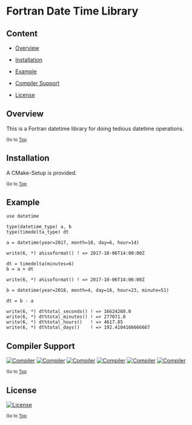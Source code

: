 <a name="top"></a>
# Fortran Date Time Library

## Content

+ [Overview](#overview)

+ [Installation](#installation)

+ [Example](#example)

+ [Compiler Support](#compiler-support)

+ [License](#license)

## Overview
This is a Fortran datetime library for doing tedious datetime operations.

<sub>Go to [Top](#top)</sub>

## Installation
A CMake-Setup is provided.

<sub>Go to [Top](#top)</sub>

## Example

```
use datetime

type(datetime_type) a, b
type(timedelta_type) dt

a = datetime(year=2017, month=10, day=6, hour=14)

write(6, *) a%isoformat() ! => 2017-10-06T14:00:00Z

dt = timedelta(minutes=6)
b = a + dt

write(6, *) a%isoformat() ! => 2017-10-06T14:06:00Z

b = datetime(year=2018, month=4, day=16, hour=23, minute=51)

dt = b - a

write(6, *) dt%total_seconds() ! => 16624260.0
write(6, *) dt%total_minutes() ! => 277071.0
write(6, *) dt%total_hours()   ! => 4617.85
write(6, *) dt%total_days()    ! => 192.4104166666667

```

## Compiler Support

[![Compiler](https://img.shields.io/badge/GNU-not%20tested-yellow.svg)]()
[![Compiler](https://img.shields.io/badge/PGI-not%20tested-yellow.svg)]()
[![Compiler](https://img.shields.io/badge/Intel-v17.0.2.187+-brightgreen.svg)]()
[![Compiler](https://img.shields.io/badge/IBM%20XL-not%20tested-yellow.svg)]()
[![Compiler](https://img.shields.io/badge/g95-not%20tested-yellow.svg)]()
[![Compiler](https://img.shields.io/badge/NAG-not%20tested-yellow.svg)]()

<sub>Go to [Top](#top)</sub>

## License
[![License](https://img.shields.io/badge/license-MIT-brightgreen.svg)]()

<sub>Go to [Top](#top)</sub>
